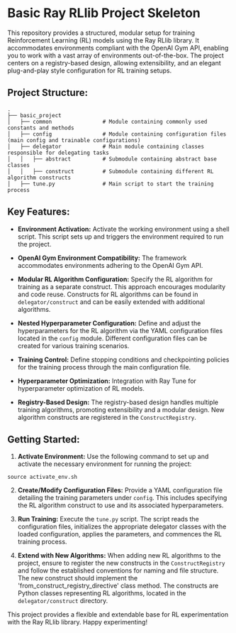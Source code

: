 # Basic Ray RLlib Project Skeleton

This repository provides a structured, modular setup for training Reinforcement Learning (RL) models using the Ray RLlib library. It accommodates environments compliant with the OpenAI Gym API, enabling you to work with a vast array of environments out-of-the-box. The project centers on a registry-based design, allowing extensibility, and an elegant plug-and-play style configuration for RL training setups.

## Project Structure:

```
.
├── basic_project
│   ├── common                # Module containing commonly used constants and methods
│   ├── config                # Module containing configuration files (main config and trainable configurations)
│   ├── delegator             # Main module containing classes responsible for delegating tasks
│   │   ├── abstract          # Submodule containing abstract base classes
│   │   ├── construct         # Submodule containing different RL algorithm constructs
│   ├── tune.py               # Main script to start the training process
```

## Key Features:

- **Environment Activation:** Activate the working environment using a shell script. This script sets up and triggers the environment required to run the project.

- **OpenAI Gym Environment Compatibility:** The framework accommodates environments adhering to the OpenAI Gym API.

- **Modular RL Algorithm Configuration:** Specify the RL algorithm for training as a separate construct. This approach encourages modularity and code reuse. Constructs for RL algorithms can be found in `delegator/construct` and can be easily extended with additional algorithms.

- **Nested Hyperparameter Configuration:** Define and adjust the hyperparameters for the RL algorithm via the YAML configuration files located in the `config` module. Different configuration files can be created for various training scenarios.

- **Training Control:** Define stopping conditions and checkpointing policies for the training process through the main configuration file.

- **Hyperparameter Optimization:** Integration with Ray Tune for hyperparameter optimization of RL models.

- **Registry-Based Design:** The registry-based design handles multiple training algorithms, promoting extensibility and a modular design. New algorithm constructs are registered in the `ConstructRegistry`.

## Getting Started:

1. **Activate Environment:** Use the following command to set up and activate the necessary environment for running the project:

`source activate_env.sh`

2. **Create/Modify Configuration Files:** Provide a YAML configuration file detailing the training parameters under `config`. This includes specifying the RL algorithm construct to use and its associated hyperparameters.

3. **Run Training:** Execute the `tune.py` script. The script reads the configuration files, initializes the appropriate delegator classes with the loaded configuration, applies the parameters, and commences the RL training process. 

4. **Extend with New Algorithms:** When adding new RL algorithms to the project, ensure to register the new constructs in the `ConstructRegistry` and follow the established conventions for naming and file structure. The new construct should implement the 'from_construct_registry_directive' class method. The constructs are Python classes representing RL algorithms, located in the `delegator/construct` directory.

This project provides a flexible and extendable base for RL experimentation with the Ray RLlib library. Happy experimenting!
